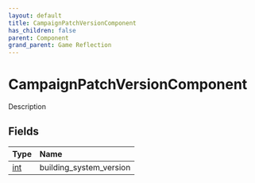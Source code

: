 ```yaml
---
layout: default
title: CampaignPatchVersionComponent
has_children: false
parent: Component
grand_parent: Game Reflection
---
```

# CampaignPatchVersionComponent
Description 

## Fields
| Type | Name |
|:-------------|:--------------|
| [int](/game-reflection/enums/int.md) | building_system_version |
